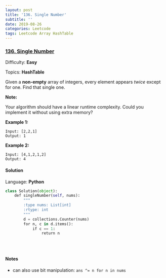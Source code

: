 ```yaml
---
layout: post
title: '136. Single Number'
subtitle: ''
date: 2019-08-26
categories: Leetcode
tags: Leetcode Array HashTable
---
```

### [136\. Single Number](https://leetcode.com/problems/single-number/)

Difficulty: **Easy**

Topics: **HashTable**


Given a **non-empty** array of integers, every element appears _twice_ except for one. Find that single one.

**Note:**

Your algorithm should have a linear runtime complexity. Could you implement it without using extra memory?

**Example 1:**

```
Input: [2,2,1]
Output: 1
```

**Example 2:**

```
Input: [4,1,2,1,2]
Output: 4
```


#### Solution

Language: **Python**

```python
class Solution(object):
    def singleNumber(self, nums):
        """
        :type nums: List[int]
        :rtype: int
        """
        d = collections.Counter(nums)
        for n, c in d.items():
            if c == 1:
                return n
        
        
        
```
#### Notes
- can also use bit manipulation: `ans ^= n for n in nums`